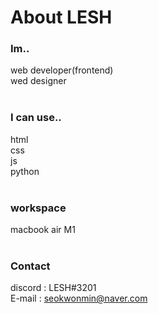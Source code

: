 # About LESH
### Im..<br>
web developer(frontend)<br>
wed designer<br><BR>
### I can use..
html<br>
css<br>
js<br>
python<br><br>
### workspace
macbook air M1<br><br>
### Contact
discord : LESH#3201<br>
E-mail : seokwonmin@naver.com
